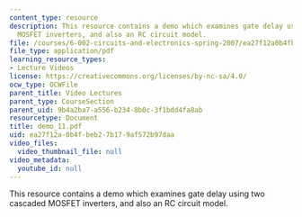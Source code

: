 ```yaml
---
content_type: resource
description: This resource contains a demo which examines gate delay using two cascaded
  MOSFET inverters, and also an RC circuit model.
file: /courses/6-002-circuits-and-electronics-spring-2007/ea27f12a0b4fbeb27b179af572b97daa_demo_11.pdf
file_type: application/pdf
learning_resource_types:
- Lecture Videos
license: https://creativecommons.org/licenses/by-nc-sa/4.0/
ocw_type: OCWFile
parent_title: Video Lectures
parent_type: CourseSection
parent_uid: 9b4a2ba7-a556-b234-8b0c-3f1bdd4fa8ab
resourcetype: Document
title: demo_11.pdf
uid: ea27f12a-0b4f-beb2-7b17-9af572b97daa
video_files:
  video_thumbnail_file: null
video_metadata:
  youtube_id: null
---
```

This resource contains a demo which examines gate delay using two cascaded MOSFET inverters, and also an RC circuit model.
